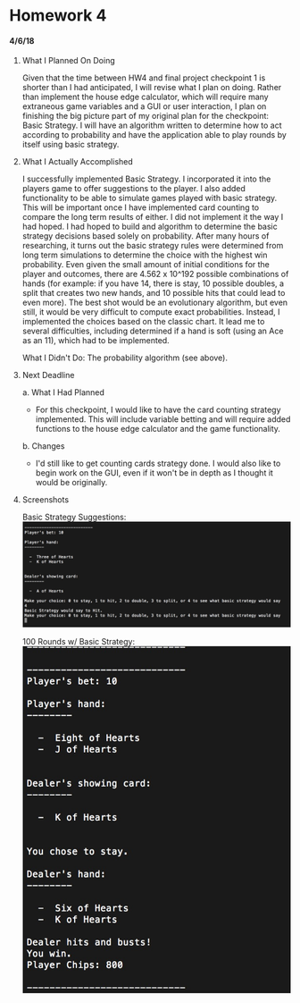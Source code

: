 # Homework 4
#### 4/6/18

   1. What I Planned On Doing

      Given that the time between HW4 and final project checkpoint 1 is shorter than I had anticipated, I will revise what I plan on doing. Rather than implement the house edge calculator, which will require many extraneous game variables and a GUI or user interaction, I plan on finishing the big picture part of my original plan for the checkpoint: Basic Strategy. I will have an algorithm written to determine how to act according to probability and have the application able to play rounds by itself using basic strategy.


   2. What I Actually Accomplished

      I successfully implemented Basic Strategy. I incorporated it into the players game to offer suggestions to the player. I also added functionality to be able to simulate games played with basic strategy. This will be important once I have implemented card counting to compare the long term results of either. I did not implement it the way I had hoped. I had hoped to build and algorithm to determine the basic strategy decisions based solely on probability. After many hours of researching, it turns out the basic strategy rules were determined from long term simulations to determine the choice with the highest win probability. Even given the small amount of initial conditions for the player and outcomes, there are 4.562 x 10^192 possible combinations of hands (for example: if you have 14, there is stay, 10 possible doubles, a split that creates two new hands, and 10 possible hits that could lead to even more). The best shot would be an evolutionary algorithm, but even still, it would be very difficult to compute exact probabilities. Instead, I implemented the choices based on the classic chart. It lead me to several difficulties, including determined if a hand is soft (using an Ace as an 11), which had to be implemented.

      What I Didn't Do: The probability algorithm (see above).

   3. Next Deadline

        a. What I Had Planned

        * For this checkpoint, I would like to have the card counting strategy implemented. This will include variable betting and will require added functions to the house edge calculator and the game functionality.

        b. Changes

        * I'd still like to get counting cards strategy done. I would also like to begin work on the GUI, even if it won't be in depth as I thought it would be originally.

   4. Screenshots

      Basic Strategy Suggestions:
      ![advice](/doc/screenshots/basicadvice.jpg)

      100 Rounds w/ Basic Strategy:
      ![rounds](/doc/screenshots/100rounds.jpg)
